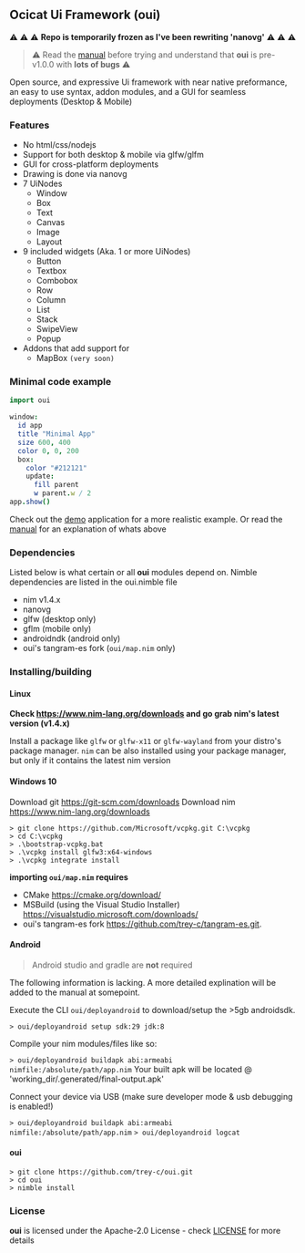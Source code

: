 ## Ocicat Ui Framework (oui)

:warning: :warning: :warning: **Repo is temporarily frozen as I've been rewriting 'nanovg'** :warning: :warning: :warning:

> :warning: Read the [manual](doc/MANUAL.md) before trying and understand that **oui** is pre-v1.0.0 with **lots of bugs** :warning:

Open source, and expressive Ui framework with near native preformance, an easy to use syntax, addon modules, and a GUI for seamless deployments (Desktop & Mobile)

### Features

- No html/css/nodejs
- Support for both desktop & mobile via glfw/glfm
- GUI for cross-platform deployments
- Drawing is done via nanovg
- 7 UiNodes
  * Window
  * Box
  * Text
  * Canvas
  * Image
  * Layout
- 9 included widgets (Aka. 1 or more UiNodes)
  * Button
  * Textbox
  * Combobox
  * Row
  * Column
  * List
  * Stack
  * SwipeView
  * Popup
- Addons that add support for
  * MapBox `(very soon)`

### Minimal code example

```nim
import oui

window:
  id app
  title "Minimal App"
  size 600, 400
  color 0, 0, 200
  box:
    color "#212121"
    update:
      fill parent
      w parent.w / 2
app.show()
```

Check out the [demo](/demo) application for a more realistic example. Or read the [manual](doc/MANUAL.md) for an explanation of whats above

### Dependencies

Listed below is what certain or all **oui** modules depend on. Nimble dependencies are listed in the oui.nimble file

- nim v1.4.x
- nanovg
- glfw (desktop only)
- gflm (mobile only)
- androidndk (android only)
- oui's tangram-es fork (`oui/map.nim` only)

### Installing/building

#### Linux 

**Check https://www.nim-lang.org/downloads and go grab nim's latest version (v1.4.x)**

Install a package like `glfw` or `glfw-x11` or `glfw-wayland` from your distro's package manager.
`nim` can be also installed using your package manager, but only if it contains the latest nim version 

#### Windows 10

Download git https://git-scm.com/downloads
Download nim https://www.nim-lang.org/downloads

```shell
> git clone https://github.com/Microsoft/vcpkg.git C:\vcpkg
> cd C:\vcpkg
> .\bootstrap-vcpkg.bat
> .\vcpkg install glfw3:x64-windows
> .\vcpkg integrate install
```

**importing `oui/map.nim` requires**
  - CMake https://cmake.org/download/ 
  - MSBuild (using the Visual Studio 
  Installer) https://visualstudio.microsoft.com/downloads/
  - oui's tangram-es fork https://github.com/trey-c/tangram-es.git. 

#### Android

> Android studio and gradle are **not** required

The following information is lacking. A more detailed explination will be added to the manual at somepoint.

Execute the CLI `oui/deployandroid` to download/setup the >5gb androidsdk.

`> oui/deployandroid setup sdk:29 jdk:8`

Compile your nim modules/files like so:

`> oui/deployandroid buildapk abi:armeabi nimfile:/absolute/path/app.nim`
Your built apk will be located @ 'working_dir/.generated/final-output.apk'

Connect your device via USB (make sure developer mode & usb debugging is enabled!)

`> oui/deployandroid buildapk abi:armeabi nimfile:/absolute/path/app.nim`
`> oui/deployandroid logcat`

#### oui

```shell
> git clone https://github.com/trey-c/oui.git
> cd oui
> nimble install
```

### License

**oui** is licensed under the Apache-2.0 License - check [LICENSE](LICENSE) for more details
